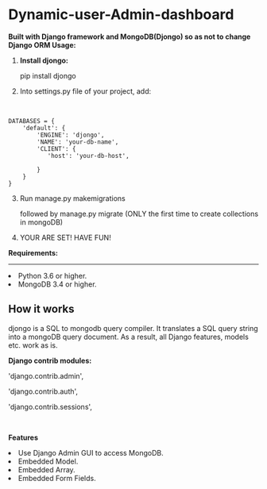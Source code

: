 # Dynamic-user-Admin-dashboard
<b>Built with Django framework and MongoDB(Djongo) so as not to change Django ORM
Usage:</b>
1. <strong>Install djongo:</strong>
    <p>pip install djongo</p>

2. <p>Into settings.py file of your project, add:</p>
<br/>


    DATABASES = {
        'default': {
            'ENGINE': 'djongo',
            'NAME': 'your-db-name',
            'CLIENT': {
               'host': 'your-db-host',
               
            }
        }
    }
    
3. <p>Run manage.py makemigrations <app_name></p>  
   <p>followed by manage.py migrate (ONLY the first time to create collections in mongoDB)</p>
 
4. YOUR ARE SET! HAVE FUN!


<b>Requirements:</b>
<hr/>
<li> Python 3.6 or higher.</li>

<li> MongoDB 3.4 or higher.</li>


<h2>How it works</h2>
<p>djongo is a SQL to mongodb query compiler. It translates a SQL query string into a mongoDB query document. As a result, all Django features, models etc. work as is.</p>

<strong>Django contrib modules:</strong>

  
<p>'django.contrib.admin',</p>
<p>'django.contrib.auth',</p>    
<p>'django.contrib.sessions',</p>

<br/>

<b>Features</b>
<li>Use Django Admin GUI to access MongoDB.</li>
<li>Embedded Model.</li>
<li>Embedded Array.</li>
<li>Embedded Form Fields.</li>

